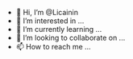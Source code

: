 - 👋 Hi, I’m @Licainin
- 👀 I’m interested in ...
- 🌱 I’m currently learning ...
- 💞️ I’m looking to collaborate on ...
- 📫 How to reach me ...

<!---
Licainin/Licainin is a ✨ special ✨ repository because its `README.md` (this file) appears on your GitHub profile.
You can click the Preview link to take a look at your changes.
--->
